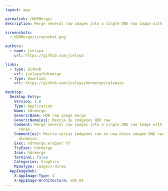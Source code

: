 ```yaml
---
layout: app

permalink: /HDRMerge/
description: Merge several raw images into a single DNG raw image with high dynamic range.

screenshots:
  - HDRMerge/screenshot.png

authors:
  - name: jcelaya
    url: https://github.com/jcelaya

links:
  - type: GitHub
    url: jcelaya/hdrmerge
  - type: Download
    url: https://github.com/jcelaya/hdrmerge/releases

desktop:
  Desktop Entry:
    Version: 1.0
    Type: Application
    Name: hdrmerge
    GenericName: HDR raw image merge
    GenericName[es]: Mezcla de imágenes HDR raw
    Comment: Merge several raw images into a single DNG raw image with high dynamic
      range.
    Comment[es]: Mezcla varias imágenes raw en una única imagen DNG raw de alto rango
      dinámico.
    Exec: hdrmerge.wrapper %f
    TryExec: hdrmerge
    Icon: hdrmerge
    Terminal: false
    Categories: Graphics
    MimeType: image/x-dcraw
  AppImageHub:
    X-AppImage-Type: 1
    X-AppImage-Architecture: x86_64
---
```

